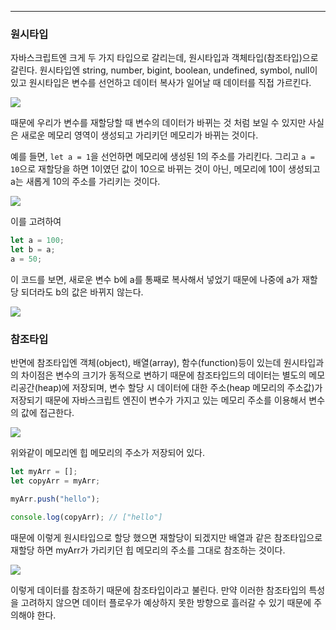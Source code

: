 
---

### 원시타입

자바스크립트엔 크게 두 가지 타입으로 갈리는데, 원시타입과 객체타입(참조타입)으로 갈린다.
원시타입엔 string, number, bigint, boolean, undefined, symbol, null이 있고
원시타입은 변수를 선언하고 데이터 복사가 일어날 때 데이터를 직접 가르킨다.

![](https://i.imgur.com/fcWlMNL.png)

때문에 우리가 변수를 재할당할 때 변수의 데이터가 바뀌는 것 처럼 보일 수 있지만 사실은 새로운 메모리 영역이 생성되고 가리키던 메모리가 바뀌는 것이다.

예를 들면, `let a = 1`을 선언하면 메모리에 생성된 1의 주소를 가리킨다.
그리고 `a = 10`으로 재할당을 하면 1이였던 값이 10으로 바뀌는 것이 아닌, 메모리에 10이 생성되고 a는 새롭게 10의 주소를 가리키는 것이다.

![](https://i.imgur.com/pO8FF9l.png)

이를 고려하여 

```js
let a = 100;
let b = a;
a = 50;
```

이 코드를 보면, 
새로운 변수 b에 a를 통째로 복사해서 넣었기 때문에 나중에 a가 재할당 되더라도 b의 값은 바뀌지 않는다.

![](https://i.imgur.com/v4ViePq.png)

### 참조타입

반면에 참조타입엔 객체(object), 배열(array), 함수(function)등이 있는데 
원시타입과의 차이점은 변수의 크기가 동적으로 변하기 때문에 참조타입드의 데이터는 별도의 메모리공간(heap)에 저장되며, 변수 할당 시 데이터에 대한 주소(heap 메모리의 주소값)가 저장되기 때문에 자바스크립트 엔진이 
변수가 가지고 있는 메모리 주소를 이용해서 변수의 값에 접근한다.

![](https://i.imgur.com/9D8SX4C.png)

위와같이 메모리엔 힙 메모리의 주소가 저장되어 있다.

```js
let myArr = [];
let copyArr = myArr;

myArr.push("hello");

console.log(copyArr); // ["hello"]
```

때문에 이렇게 원시타입으로 할당 했으면 재할당이 되겠지만 배열과 같은 참조타입으로 재할당 하면 myArr가 가리키던 힙 메모리의 주소를 그대로 참조하는 것이다.


![](https://i.imgur.com/koKXr3c.png)

이렇게 데이터를 참조하기 때문에 참조타입이라고 불린다. 만약 이러한 참조타입의 특성을 고려하지 않으면 데이터 플로우가 예상하지 못한 방향으로 흘러갈 수 있기 때문에 주의해야 한다.